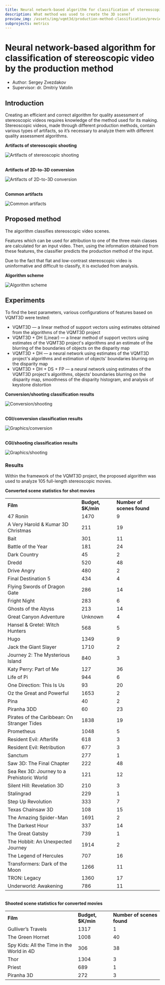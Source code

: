 ```yaml
---
title: Neural network-based algorithm for classification of stereoscopic video by the production method
description: What method was used to create the 3D scene?
preview_img: /assets/img/vqmt3d/production-method-classification/preview.png
subprojects: metrics
---
```

# Neural network-based algorithm for classification of stereoscopic video by the production method

- Author: Sergey Zvezdakov
- Supervisor: dr. Dmitriy Vatolin

## Introduction
Creating an efficient and correct algorithm for quality assessment of stereoscopic videos requires knowledge of the method used for its making. Stereoscopic videos, made through different production methods, contain various types of artifacts, so it’s necessary to analyze them with different quality assessment algorithms.


<p><b>Artifacts of stereoscopic shooting</b></p>

![Artifacts of stereoscopic shooting](/assets/img/vqmt3d/production-method-classification/shooting_artifacts.png)

<p><br/><b>Artifacts of 2D-to-3D conversion</b></p>

![Artifacts of 2D-to-3D conversion](/assets/img/vqmt3d/production-method-classification/conversion_artifacts.png)

<p><br/><b>Common artifacts</b></p>

![Common artifacts](/assets/img/vqmt3d/production-method-classification/common_artifacts.png)


## Proposed method

The algorithm classifies stereoscopic video scenes.

Features which can be used for attribution to one of the three main classes are calculated for an input video. Then, using the information obtained from these features, the classifier predicts the production method of the input.

Due to the fact that flat and low-contrast stereoscopic video is uninformative and difficult to classify, it is excluded from analysis.


<p><b>Algorithm scheme</b></p>

![Algorithm scheme](/assets/img/vqmt3d/production-method-classification/algorithm.png)

## Experiments

To find the best parameters, various configurations of features based on VQMT3D were tested:

- VQMT3D — a linear method of support vectors using estimates obtained from the algorithms of the VQMT3D project
- VQMT3D + DH (Linear) — a linear method of support vectors using estimates of the VQMT3D project's algorithms and an estimate of the blurring of the boundaries of objects on the disparity map
- VQMT3D + DH — a neural network using estimates of the VQMT3D project's algorithms and estimation of objects' boundaries blurring on the disparity map
- VQMT3D + DH + DS + FP — a neural network using estimates of the VQMT3D project's algorithms, objects’ boundaries blurring on the disparity map, smoothness of the disparity histogram, and analysis of keystone distortion


<p><b>Conversion/shooting classification results</b></p>

![Conversion/shooting](/assets/img/vqmt3d/production-method-classification/conversion_shooting.png)

<p><br/><b>CGI/conversion classification results</b></p>

![Graphics/conversion](/assets/img/vqmt3d/production-method-classification/CGI_conversion.png)

<p><br/><b>CGI/shooting classification results</b></p>

![Graphics/shooting](/assets/img/vqmt3d/production-method-classification/CGI_shooting.png)


### Results

Within the framework of the VQMT3D project, the proposed algorithm was used to analyze 105&nbsp;full-length stereoscopic movies.

<p><b>Converted scene statistics for shot movies</b></p>

<table class="with-borders">
    <tr>
        <td><strong>Film</strong></td>
        <td><strong>Budget, $K/min</strong></td>
        <td><strong>Number of scenes found</strong></td>
    </tr>
    <tr>
        <td>47 Ronin</td>
        <td>1470</td>
        <td>9</td>
    </tr>
    <tr>
        <td>A Very Harold &amp; Kumar 3D Christmas</td>
        <td>211</td>
        <td>19</td>
    </tr>
    <tr>
        <td>Bait</td>
        <td>301</td>
        <td>11</td>
    </tr>
    <tr>
        <td>Battle of the Year</td>
        <td>181</td>
        <td>24</td>
    </tr>
    <tr>
        <td>Dark Country</td>
        <td>45</td>
        <td>2</td>
    </tr>
    <tr>
        <td>Dredd</td>
        <td>520</td>
        <td>48</td>
    </tr>
    <tr>
        <td>Drive Angry</td>
        <td>480</td>
        <td>2</td>
    </tr>
    <tr>
        <td>Final Destination 5</td>
        <td>434</td>
        <td>4</td>
    </tr>
    <tr>
        <td>Flying Swords of Dragon Gate</td>
        <td>286</td>
        <td>14</td>
    </tr>
    <tr>
        <td>Fright Night</td>
        <td>283</td>
        <td>6</td>
    </tr>
    <tr>
        <td>Ghosts of the Abyss</td>
        <td>213</td>
        <td>14</td>
    </tr>
    <tr>
        <td>Great Canyon Adventure</td>
        <td>Unknown</td>
        <td>4</td>
    </tr>
    <tr>
        <td>Hansel &amp; Gretel: Witch Hunters</td>
        <td>568</td>
        <td>5</td>
    </tr>
    <tr>
        <td>Hugo</td>
        <td>1349</td>
        <td>9</td>
    </tr>
    <tr>
        <td>Jack the Giant Slayer</td>
        <td>1710</td>
        <td>2</td>
    </tr>
    <tr>
        <td>Journey 2: The Mysterious Island</td>
        <td>840</td>
        <td>3</td>
    </tr>
    <tr>
        <td>Katy Perry: Part of Me</td>
        <td>127</td>
        <td>36</td>
    </tr>
    <tr>
        <td>Life of Pi</td>
        <td>944</td>
        <td>6</td>
    </tr>
    <tr>
        <td>One Direction: This Is Us</td>
        <td>93</td>
        <td>20</td>
    </tr>
    <tr>
        <td>Oz the Great and Powerful</td>
        <td>1653</td>
        <td>2</td>
    </tr>
    <tr>
        <td>Pina</td>
        <td>40</td>
        <td>2</td>
    </tr>
    <tr>
        <td>Piranha 3DD</td>
        <td>60</td>
        <td>23</td>
    </tr>
    <tr>
        <td>Pirates of the Caribbean: On Stranger Tides</td>
        <td>1838</td>
        <td>19</td>
    </tr>
    <tr>
        <td>Prometheus</td>
        <td>1048</td>
        <td>5</td>
    </tr>
    <tr>
        <td>Resident Evil: Afterlife</td>
        <td>618</td>
        <td>3</td>
    </tr>
    <tr>
        <td>Resident Evil: Retribution</td>
        <td>677</td>
        <td>3</td>
    </tr>
    <tr>
        <td>Sanctum</td>
        <td>277</td>
        <td>1</td>
    </tr>
    <tr>
        <td>Saw 3D: The Final Chapter</td>
        <td>222</td>
        <td>48</td>
    </tr>
    <tr>
        <td>Sea Rex 3D: Journey to a Prehistoric World</td>
        <td>121</td>
        <td>12</td>
    </tr>
    <tr>
        <td>Silent Hill: Revelation 3D</td>
        <td>210</td>
        <td>3</td>
    </tr>
    <tr>
        <td>Stalingrad</td>
        <td>229</td>
        <td>1</td>
    </tr>
    <tr>
        <td>Step Up Revolution</td>
        <td>333</td>
        <td>7</td>
    </tr>
    <tr>
        <td>Texas Chainsaw 3D</td>
        <td>108</td>
        <td>15</td>
    </tr>
    <tr>
        <td>The Amazing Spider-Man</td>
        <td>1691</td>
        <td>2</td>
    </tr>
    <tr>
        <td>The Darkest Hour</td>
        <td>337</td>
        <td>14</td>
    </tr>
    <tr>
        <td>The Great Gatsby</td>
        <td>739</td>
        <td>1</td>
    </tr>
    <tr>
        <td>The Hobbit: An Unexpected Journey</td>
        <td>1914</td>
        <td>2</td>
    </tr>
    <tr>
        <td>The Legend of Hercules</td>
        <td>707</td>
        <td>16</td>
    </tr>
    <tr>
        <td>Transformers: Dark of the Moon</td>
        <td>1266</td>
        <td>11</td>
    </tr>
    <tr>
        <td>TRON: Legacy</td>
        <td>1360</td>
        <td>17</td>
    </tr>
    <tr>
        <td>Underworld: Awakening</td>
        <td>786</td>
        <td>11</td>
    </tr>
</table>


<p><br/><b>Shooted scene statistics for converted movies</b></p>

<table class="with-borders">
    <tr>
        <td><strong>Film</strong></td>
        <td><strong>Budget, $K/min</strong></td>
        <td><strong>Number of scenes found</strong></td>
    </tr>
    <tr>
        <td>Gulliver’s Travels</td>
        <td>1317</td>
        <td>1</td>
    </tr>
    <tr>
        <td>The Green Hornet</td>
        <td>1008</td>
        <td>40</td>
    </tr>
    <tr>
        <td>Spy Kids: All the Time in the World in 4D</td>
        <td>306</td>
        <td>38</td>
    </tr>
    <tr>
        <td>Thor</td>
        <td>1304</td>
        <td>3</td>
    </tr>
    <tr>
        <td>Priest</td>
        <td>689</td>
        <td>1</td>
    </tr>
    <tr>
        <td>Piranha 3D</td>
        <td>272</td>
        <td>3</td>
    </tr>
</table>
